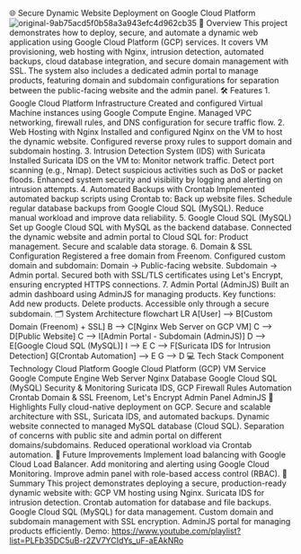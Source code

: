 🌐 Secure Dynamic Website Deployment on Google Cloud Platform ![original-9ab75acd5f0b58a3a943efc4d962cb35](https://github.com/user-attachments/assets/4a46f005-35e7-4186-8f41-5da8e89472a4) 📖 Overview This project demonstrates how to deploy, secure, and automate a dynamic web application using Google Cloud Platform (GCP) services. It covers VM provisioning, web hosting with Nginx, intrusion detection, automated backups, cloud database integration, and secure domain management with SSL. The system also includes a dedicated admin portal to manage products, featuring domain and subdomain configurations for separation between the public-facing website and the admin panel. 🛠 Features 1. Google Cloud Platform Infrastructure Created and configured Virtual Machine instances using Google Compute Engine. Managed VPC networking, firewall rules, and DNS configuration for secure traffic flow. 2. Web Hosting with Nginx Installed and configured Nginx on the VM to host the dynamic website. Configured reverse proxy rules to support domain and subdomain hosting. 3. Intrusion Detection System (IDS) with Suricata Installed Suricata IDS on the VM to: Monitor network traffic. Detect port scanning (e.g., Nmap). Detect suspicious activities such as DoS or packet floods. Enhanced system security and visibility by logging and alerting on intrusion attempts. 4. Automated Backups with Crontab Implemented automated backup scripts using Crontab to: Back up website files. Schedule regular database backups from Google Cloud SQL (MySQL). Reduce manual workload and improve data reliability. 5. Google Cloud SQL (MySQL) Set up Google Cloud SQL with MySQL as the backend database. Connected the dynamic website and admin portal to Cloud SQL for: Product management. Secure and scalable data storage. 6. Domain & SSL Configuration Registered a free domain from Freenom. Configured custom domain and subdomain: Domain → Public-facing website. Subdomain → Admin portal. Secured both with SSL/TLS certificates using Let's Encrypt, ensuring encrypted HTTPS connections. 7. Admin Portal (AdminJS) Built an admin dashboard using AdminJS for managing products. Key functions: Add new products. Delete products. Accessible only through a secure subdomain. 🗂 System Architecture flowchart LR A[User] --> B[Custom Domain (Freenom) + SSL] B --> C[Nginx Web Server on GCP VM] C --> D[Public Website] C --> I[Admin Portal - Subdomain (AdminJS)] D --> E[Google Cloud SQL (MySQL)] I --> E C --> F[Suricata IDS for Intrusion Detection] G[Crontab Automation] --> E G --> D 💻 Tech Stack Component Technology Cloud Platform Google Cloud Platform (GCP) VM Service Google Compute Engine Web Server Nginx Database Google Cloud SQL (MySQL) Security & Monitoring Suricata IDS, GCP Firewall Rules Automation Crontab Domain & SSL Freenom, Let's Encrypt Admin Panel AdminJS 🔑 Highlights Fully cloud-native deployment on GCP. Secure and scalable architecture with SSL, Suricata IDS, and automated backups. Dynamic website connected to managed MySQL database (Cloud SQL). Separation of concerns with public site and admin portal on different domains/subdomains. Reduced operational workload via Crontab automation. 🚀 Future Improvements Implement load balancing with Google Cloud Load Balancer. Add monitoring and alerting using Google Cloud Monitoring. Improve admin panel with role-based access control (RBAC). 📜 Summary This project demonstrates deploying a secure, production-ready dynamic website with: GCP VM hosting using Nginx. Suricata IDS for intrusion detection. Crontab automation for database and file backups. Google Cloud SQL (MySQL) for data management. Custom domain and subdomain management with SSL encryption. AdminJS portal for managing products efficiently. Demo: https://www.youtube.com/playlist?list=PLFb35DC5uB-r2ZV7YCIdYs_uF-aEAkNRo

